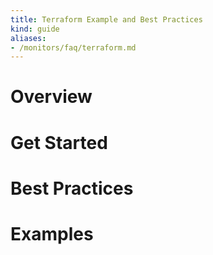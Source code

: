 ```yaml
---
title: Terraform Example and Best Practices
kind: guide
aliases:
- /monitors/faq/terraform.md
---
```



# Overview



# Get Started



# Best Practices



# Examples
